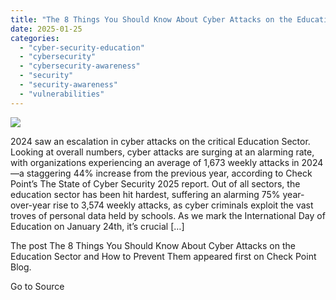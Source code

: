 ```yaml
---
title: "The 8 Things You Should Know About Cyber Attacks on the Education Sector and How to Prevent Them"
date: 2025-01-25
categories: 
  - "cyber-security-education"
  - "cybersecurity"
  - "cybersecurity-awareness"
  - "security"
  - "security-awareness"
  - "vulnerabilities"
---
```


![](https://blog.checkpoint.com/wp-content/uploads/2021/02/6QuestionsEmailSecurityBanner_260x260-002.jpg)

2024 saw an escalation in cyber attacks on the critical Education Sector. Looking at overall numbers, cyber attacks are surging at an alarming rate, with organizations experiencing an average of 1,673 weekly attacks in 2024—a staggering 44% increase from the previous year, according to Check Point’s The State of Cyber Security 2025 report. Out of all sectors, the education sector has been hit hardest, suffering an alarming 75% year-over-year rise to 3,574 weekly attacks, as cyber criminals exploit the vast troves of personal data held by schools. As we mark the International Day of Education on January 24th, it’s crucial \[…\]

The post The 8 Things You Should Know About Cyber Attacks on the Education Sector and How to Prevent Them appeared first on Check Point Blog.

Go to Source
